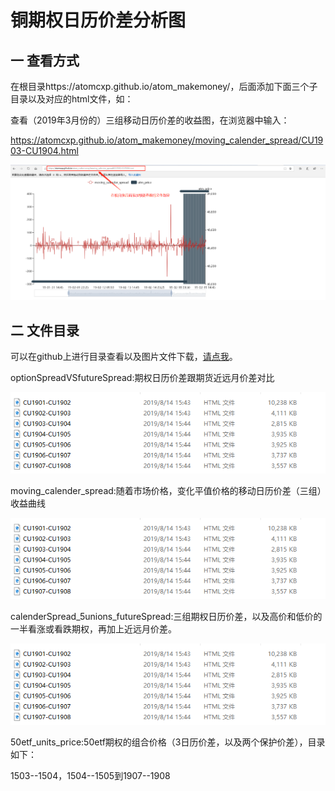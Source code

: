 # 铜期权日历价差分析图

## 一 查看方式

在根目录https://atomcxp.github.io/atom_makemoney/，后面添加下面三个子目录以及对应的html文件，如：

查看（2019年3月份的）三组移动日历价差的收益图，在浏览器中输入：

https://atomcxp.github.io/atom_makemoney/moving_calender_spread/CU1903-CU1904.html

![1566201955244](https://github.com/atomcxp/atom_makemoney/blob/master/image/search_file.png)



## 二 文件目录

可以在github上进行目录查看以及图片文件下载，[请点我](https://github.com/atomcxp/atom_makemoney)。

optionSpreadVSfutureSpread:期权日历价差跟期货近远月价差对比

![1566202002012](https://github.com/atomcxp/atom_makemoney/blob/master/image/file_menu.png)

moving_calender_spread:随着市场价格，变化平值价格的移动日历价差（三组）收益曲线

![1566202031676](https://github.com/atomcxp/atom_makemoney/blob/master/image/file_menu.png)

calenderSpread_5unions_futureSpread:三组期权日历价差，以及高价和低价的一半看涨或看跌期权，再加上近远月价差。

![1566202043459](https://github.com/atomcxp/atom_makemoney/blob/master/image/file_menu.png)

50etf_units_price:50etf期权的组合价格（3日历价差，以及两个保护价差），目录如下：

1503--1504，1504--1505到1907--1908